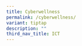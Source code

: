 ```yaml
---
title: Cyberwellness
permalink: /cyberwellness/
variant: tiptap
description: ""
third_nav_title: ICT
---
```

